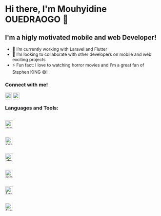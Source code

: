 # Hi there, I'm Mouhyidine OUEDRAOGO 👋

## I'm a higly motivated mobile and web Developer!

- 🌱 I’m currently working with Laravel and Flutter
- 👯 I’m looking to collaborate with other developers on mobile and web exciting projects
- ⚡ Fun fact: I love to watching horror movies and I'm a great fan of Stephen KING 😄!


### Connect with me!

[<img align="left" alt="Mouhyib | LinkedIn" width="22px" src="https://cdn.jsdelivr.net/npm/simple-icons@v3/icons/linkedin.svg" />][linkedin]
[<img align="left" alt="Mouhyib | Twitter" width="22px" src="https://cdn.jsdelivr.net/npm/simple-icons@v3/icons/twitter.svg" />][twitter]

<br/>

### Languages and Tools:

[<code>
<img alt="visual studio code" width="26px" src="https://img.icons8.com/fluent/240/000000/visual-studio-code-2019.png" />
</code>](https://code.visualstudio.com/)

[<code>
<img alt="react" width="26px" src="https://img.icons8.com/color/240/000000/react-native.png" />
</code>](https://reactjs.org/)

[<code>
<img alt="ubuntu" width="26px" src="https://img.icons8.com/color/96/000000/ubuntu--v1.png">
</code>](https://ubuntu.com/)

[<code>
<img alt="github" width="26px" src="https://img.icons8.com/ios-glyphs/240/000000/github.png">
</code>](https://github.com/)

[<code>
<img alt="laravel" width="26px" src="https://img.icons8.com/windows/32/fa314a/laravel.png"/>
</code>](https://laravel.com/)

[<code>
<img alt="flutter" width="26px" src="https://img.icons8.com/color/48/fa314a/flutter.png"/>
</code>](https://flutter.dev/)






[linkedin]:https://www.linkedin.com/in/mouhyidine-ouedraogo-960
[twitter]:https://twitter.com/MouhyibOued
